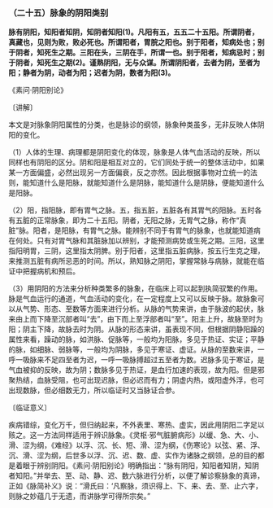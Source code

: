 ### （二十五）脉象的阴阳类别

**脉有阴阳，知阳者知阴，知阴者知阳(1)。凡阳有五，五五二十五阳。所谓阴者，真藏也，见则为败，败必死也。所谓阳者，胃脘之阳也。别于阳者，知病处也；别于阴者，知死生之期。三阳在头，三阴在手，所谓一也。别于阳者，知病忌时；别于阴者，知死生之期(2)。谨熟阴阳，无与众谋。所谓阴阳者，去者为阴，至者为阳；静者为阴，动者为阳；迟者为阴，数者为阳(3)。**

《素问·阴阳别论》

〔讲解〕

本文是对脉象阴阳属性的分类，也是脉诊的纲领，脉象种类虽多，无非反映人体阴阳的变化。

（1）人体的生理、病理都是阴阳变化的体现，脉象是人体气血活动的反映，所以同样也有阴阳的区分。阴和阳是相互对立的，它们同处于统一的整体活动中，如果某一方面偏盛，必然出现另一方面偏衰，反之亦然。因此根据事物对立统一的法则，能知道什么是阳脉，就能知道什么是阴脉，能知道什么是阴脉，便能知道什么是阳脉。

（2）阳，指阳脉，即有胃气之脉。五，指五脏，五脏各有其胃气的阳脉。五时各有五脏的正常脉象，即为二十五阳。阴者，无阳之脉，无胃气之脉，称作“真脏”脉。阳者，是阳脉，有胃气之脉。能辨别不同于有胃气的脉象，也就能知道病在何处。只有对胃气脉和其脏脉加以辨别，才能预测病势或生死之期。三阳，这里指阳明胃，三阴，这里指太阴脾。别于阳者，这里指五脏病脉，按五行生克之理，来推测五脏有病所忌恶的时间。所以，熟知脉之阴阳，掌握常脉与病脉，就能在临证中把握病机和预后。

（3）用阴阳的方法来分析种类繁多的脉象，在临床上可以起到执简驭繁的作用。脉是气血运行的通道，气血活动的变化，在一定程度上又可以反映于脉。故脉象可以从气势、形态、至数等方面来进行分析。从脉的气势来讲，由于脉波的起伏，脉来由上而下降至沉部者叫“去”，由下而上至浮部者叫“至”。阳主上升，故脉至时为阳；阴主下降，故脉去时为阴。从脉的形态来讲，虽表现不同，但根据阴静阳躁的属性来看，躁动的脉，如洪脉、促脉等，一般均为阳脉，多见于热证、实证；平静的脉，如细脉、弱脉等，一般均为阴脉，多见于寒证、虚证。从脉的至数来讲，一呼一吸脉来不足四至者为迟，一呼一吸脉搏超过五至者为数。迟脉多见于寒证，是气血被抑的反映，故为阴；数脉多见于热证，是血行加速的表现，故为阳。但是邪聚热结，血脉受阻，也可出现迟脉，但必迟而有力；阴虚内热，或阳虚外浮，也可出现数脉，但必细数无力，所以临证时又当脉证合参。

〔临证意义〕

疾病错综，变化万千，但归纳起来，不外表里、寒热、虚实，因此用阴阳二字足以赅之。这一方法同样适用于辨识脉象。《灵枢·邪气脏腑病形》以缓、急、大、小、滑、涩为纲，《难经》以浮、沉、长、短、滑、涩为纲，《伤寒论》以弦、紧、浮、沉、滑、涩为纲，后世多以浮、沉、迟、数、虚、实作为诸脉之纲领，总的目的都是着眼于辨别阴阳。《素问·阴阳别论》明确指出：“脉有阴阳，知阳者知阴，知阴者知阳。”并举去、至、动、静、迟、数六脉进行分析，以便了解诊察脉象的真谛，正如《脉简补义》说：“滑氏曰：‘凡察脉，须识得上、下、来、去、至、止六字，则脉之妙蕴几于无遗，而讲脉学可得所宗矣。”
